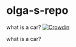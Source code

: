 # olga-s-repo
what is a car?
[![Crowdin](https://d322cqt584bo4o.cloudfront.net/badgestest/localized.svg)](https://crowdin.com/project/badgestest)

what is a car?
